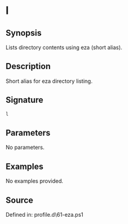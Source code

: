 # l

## Synopsis

Lists directory contents using eza (short alias).

## Description

Short alias for eza directory listing.

## Signature

```powershell
l
```

## Parameters

No parameters.

## Examples

No examples provided.

## Source

Defined in: profile.d\61-eza.ps1

